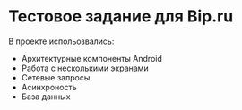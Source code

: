# Тестовое задание для Bip.ru
В проекте испольозвались:
- Архитектурные компоненты Android
- Работа с несколькими экранами
- Сетевые запросы
- Асинхроность
- База данных
